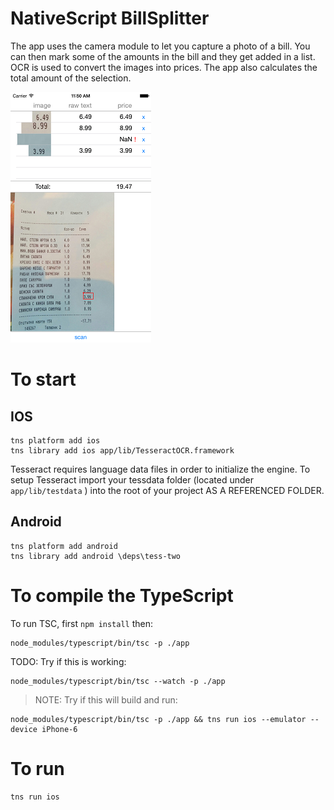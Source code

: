 # NativeScript BillSplitter
The app uses the camera module to let you capture a photo of a bill. You can then mark some of the amounts in the bill and they get added in a list. OCR is used to convert the images into prices. The app also calculates the total amount of the selection.

![BillSplitter](BillSplitter.png)

# To start

## IOS
```
tns platform add ios
tns library add ios app/lib/TesseractOCR.framework
```
Tesseract requires language data files in order to initialize the engine. To setup Tesseract import your tessdata folder (located under ``` app/lib/testdata ``` ) into the root of your project AS A REFERENCED FOLDER.

## Android

```
tns platform add android
tns library add android \deps\tess-two
```

# To compile the TypeScript
To run TSC, first `npm install` then:
```
node_modules/typescript/bin/tsc -p ./app
```

TODO: Try if this is working:
```
node_modules/typescript/bin/tsc --watch -p ./app
```

> NOTE: Try if this will build and run:
```
node_modules/typescript/bin/tsc -p ./app && tns run ios --emulator --device iPhone-6
```

# To run
```
tns run ios
```
